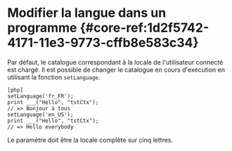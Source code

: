 # Modifier la langue dans un programme {#core-ref:1d2f5742-4171-11e3-9773-cffb8e583c34}

Par défaut, le catalogue correspondant à la locale de l'utilisateur connecté est
chargé. Il est possible de changer le catalogue en cours d'exécution en
utilisant la fonction `setLanguage`.

    [php]
    setLanguage('fr_FR');
    print ___("Hello", "tstCtx");
    // => Bonjour à tous
    setLanguage('en_US');
    print ___("Hello", "tstCtx");
    // => Hello everybody

Le paramètre doit être la locale complète sur cinq lettres.


<!-- link -->
[wikiGettext]:       http://fr.wikipedia.org/wiki/GNU_gettext "Gettext sur Wikipédia"
[phpGettext]:        http://www.php.net/manual/fr/function.gettext.php "gettext sur php.net"
[actions]:           #core-ref:e67d8aeb-939c-46e3-9be8-6fc3ba75ebc2 "Action Dynacase"
[wsh]:               #core-ref:4df1314f-9fdd-4a7f-af37-a18cc39f3505 "Script Dynacase"
[gencatalog]:        #core-ref:2c163f00-8e94-4736-86f2-bb51352c52aa
[pgettext]:          http://www.gnu.org/software/gettext/manual/html_node/Contexts.html "Contexte dans gettext"
[ngettext]:          http://www.php.net/manual/fr/function.ngettext.php "ngettext sur php.net"
[layout]:           #core-ref:5f4a2f4b-9ceb-42db-8ac1-2a7baa621ce2
[xgettext]:         http://www.gnu.org/software/gettext/manual/html_node/xgettext-Invocation.htm "xgettext reference"
[famdecl]:          #core-ref:cfc7f53b-7982-431e-a04b-7b54eddf4a75
[gettextutil]:      http://www.gnu.org/software/gettext/manual/html_node/index.html#Top